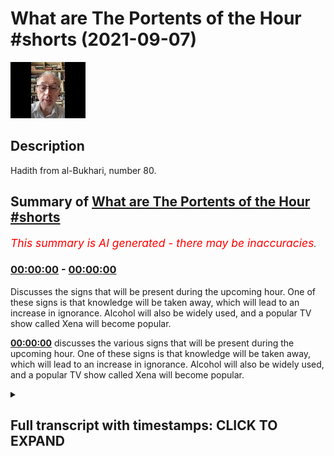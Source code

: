 # What are The Portents of the Hour #shorts (2021-09-07)

![alt What are The Portents of the Hour #shorts](ubNQq4ywo0Y.jpg "What are The Portents of the Hour #shorts")

## Description

Hadith from al-Bukhari, number 80.

## Summary of [What are The Portents of the Hour #shorts](https://www.youtube.com/watch?v=ubNQq4ywo0Y)


*<span style="color:red; font-size:125%">This summary is AI generated - there may be inaccuracies</span>. [](/)*

### [00:00:00](https://www.youtube.com/watch?v=ubNQq4ywo0Y&t=0) - [00:00:00](https://www.youtube.com/watch?v=ubNQq4ywo0Y&t=0)

Discusses the signs that will be present during the upcoming hour. One of these signs is that knowledge will be taken away, which will lead to an increase in ignorance. Alcohol will also be widely used, and a popular TV show called Xena will become popular.

**[00:00:00](https://www.youtube.com/watch?v=ubNQq4ywo0Y&t=0)** discusses the various signs that will be present during the upcoming hour. One of these signs is that knowledge will be taken away, which will lead to an increase in ignorance. Alcohol will also be widely used, and a popular TV show called Xena will become popular.

<details><summary><h2>Full transcript with timestamps: CLICK TO EXPAND</h2></summary>

[0:00:00](https://youtu.be/ubNQq4ywo0Y?t=0) the prophet muhammad upon whom bp said  
[0:00:04](https://youtu.be/ubNQq4ywo0Y?t=4) among the portents of the hour are that  
[0:00:07](https://youtu.be/ubNQq4ywo0Y?t=7) knowledge will be taken away  
[0:00:09](https://youtu.be/ubNQq4ywo0Y?t=9) ignorance will prevail  
[0:00:11](https://youtu.be/ubNQq4ywo0Y?t=11) alcohol will be drunk and xena will  
[0:00:14](https://youtu.be/ubNQq4ywo0Y?t=14) become widespread  
[0:00:17](https://youtu.be/ubNQq4ywo0Y?t=17) hadith from sahih bukhari number 80.  

</details>
